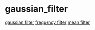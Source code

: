 # gaussian_filter

[gaussian filter](https://homepages.inf.ed.ac.uk/rbf/HIPR2/gsmooth.htm)
[frequency filter](https://homepages.inf.ed.ac.uk/rbf/HIPR2/freqfilt.htm)
[mean filter](https://homepages.inf.ed.ac.uk/rbf/HIPR2/mean.htm)